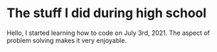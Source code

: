 # The stuff I did during high school

Hello, I started learning how to code on July 3rd, 2021. The aspect of problem solving makes it very enjoyable.
